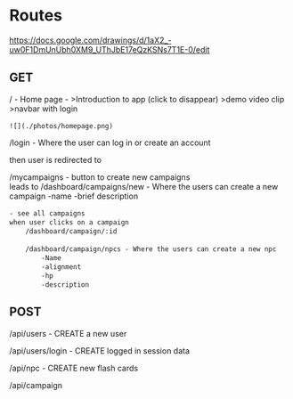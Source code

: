 # Routes
https://docs.google.com/drawings/d/1aX2_-uw0F1DmUnUbh0XM9_UThJbE17eQzKSNs7T1E-0/edit
## GET

/ - Home page - 
    >Introduction to app (click to disappear)
    >demo video clip 
    >navbar with login

    ![](./photos/homepage.png)

/login 
    - Where the user can log in or create an account

then user is redirected to 

/mycampaigns
    - button to create new campaigns    
    leads to 
        /dashboard/campaigns/new - Where the users can create a new campaign 
            -name
            -brief description

    - see all campaigns
    when user clicks on a campaign
        /dashboard/campaign/:id

        /dashboard/campaign/npcs - Where the users can create a new npc
            -Name
            -alignment 
            -hp 
            -description



## POST

/api/users - CREATE a new user

/api/users/login - CREATE logged in session data

/api/npc - CREATE new flash cards

/api/campaign